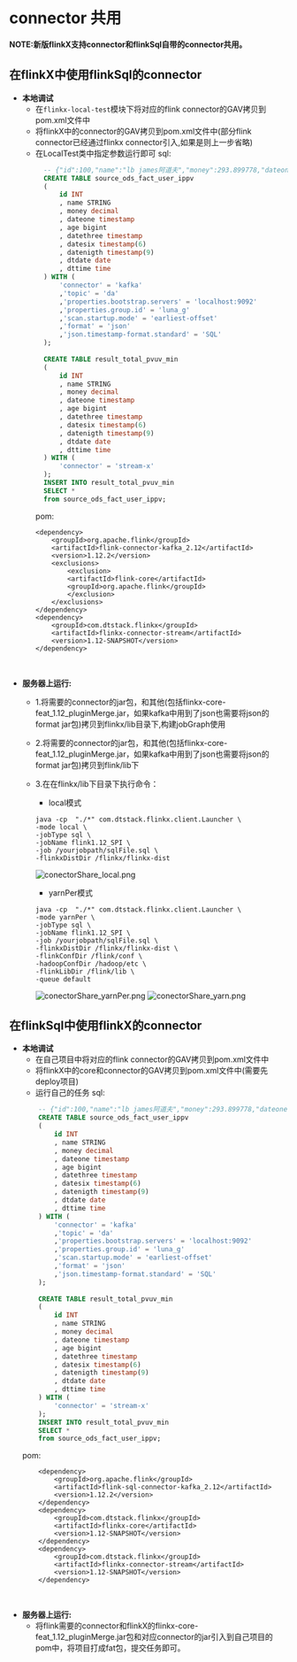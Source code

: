 # connector 共用

**NOTE:新版flinkX支持connector和flinkSql自带的connector共用。**

## 在flinkX中使用flinkSql的connector

- **本地调试**
    - 在`flinkx-local-test`模块下将对应的flink connector的GAV拷贝到pom.xml文件中
    - 将flinkX中的connector的GAV拷贝到pom.xml文件中(部分flink connector已经通过flinkx connector引入,如果是则上一步省略)
    - 在LocalTest类中指定参数运行即可 sql:
      ```sql
        -- {"id":100,"name":"lb james阿道夫","money":293.899778,"dateone":"2020-07-30 10:08:22","age":"33","datethree":"2020-07-30 10:08:22.123","datesix":"2020-07-30 10:08:22.123456","datenigth":"2020-07-30 10:08:22.123456789","dtdate":"2020-07-30","dttime":"10:08:22"}
        CREATE TABLE source_ods_fact_user_ippv 
        (
            id INT
            , name STRING
            , money decimal
            , dateone timestamp
            , age bigint
            , datethree timestamp
            , datesix timestamp(6)
            , datenigth timestamp(9)
            , dtdate date
            , dttime time
        ) WITH (
            'connector' = 'kafka'
            ,'topic' = 'da'
            ,'properties.bootstrap.servers' = 'localhost:9092'
            ,'properties.group.id' = 'luna_g'
            ,'scan.startup.mode' = 'earliest-offset'
            ,'format' = 'json'
            ,'json.timestamp-format.standard' = 'SQL'
        );
        
        CREATE TABLE result_total_pvuv_min
        (
            id INT
            , name STRING
            , money decimal
            , dateone timestamp
            , age bigint
            , datethree timestamp
            , datesix timestamp(6)
            , datenigth timestamp(9)
            , dtdate date
            , dttime time
        ) WITH (
            'connector' = 'stream-x'
        );
        INSERT INTO result_total_pvuv_min
        SELECT *
        from source_ods_fact_user_ippv;
      ```
      pom:
      ```text
      <dependency>
          <groupId>org.apache.flink</groupId>
          <artifactId>flink-connector-kafka_2.12</artifactId>
          <version>1.12.2</version>
          <exclusions>
              <exclusion>
              <artifactId>flink-core</artifactId>
              <groupId>org.apache.flink</groupId>
              </exclusion>
          </exclusions>
      </dependency>
      <dependency>
          <groupId>com.dtstack.flinkx</groupId>
          <artifactId>flinkx-connector-stream</artifactId>
          <version>1.12-SNAPSHOT</version>
      </dependency>
      ```

<br />  

- **服务器上运行:**
    - 1.将需要的connector的jar包，和其他(包括flinkx-core-feat_1.12_pluginMerge.jar，如果kafka中用到了json也需要将json的format jar包)拷贝到flinkx/lib目录下,构建jobGraph使用
    - 2.将需要的connector的jar包，和其他(包括flinkx-core-feat_1.12_pluginMerge.jar，如果kafka中用到了json也需要将json的format jar包)拷贝到flink/lib下
    - 3.在在flinkx/lib下目录下执行命令：
        - local模式
      ```shell
      java -cp  "./*" com.dtstack.flinkx.client.Launcher \
      -mode local \
      -jobType sql \
      -jobName flink1.12_SPI \
      -job /yourjobpath/sqlFile.sql \
      -flinkxDistDir /flinkx/flinkx-dist
      ```
      ![conectorShare_local.png](images/conectorShare_local.png)

        - yarnPer模式
      ```shell
      java -cp  "./*" com.dtstack.flinkx.client.Launcher \
      -mode yarnPer \
      -jobType sql \
      -jobName flink1.12_SPI \
      -job /yourjobpath/sqlFile.sql \
      -flinkxDistDir /flinkx/flinkx-dist \
      -flinkConfDir /flink/conf \
      -hadoopConfDir /hadoop/etc \
      -flinkLibDir /flink/lib \
      -queue default
      ```
      ![conectorShare_yarnPer.png](images/conectorShare_yarnPer.png)
      ![conectorShare_yarn.png](images/conectorShare_yarn.png)

## 在flinkSql中使用flinkX的connector

- **本地调试**
    - 在自己项目中将对应的flink connector的GAV拷贝到pom.xml文件中
    - 将flinkX中的core和connector的GAV拷贝到pom.xml文件中(需要先deploy项目)
    - 运行自己的任务 sql:
    ```sql
        -- {"id":100,"name":"lb james阿道夫","money":293.899778,"dateone":"2020-07-30 10:08:22","age":"33","datethree":"2020-07-30 10:08:22.123","datesix":"2020-07-30 10:08:22.123456","datenigth":"2020-07-30 10:08:22.123456789","dtdate":"2020-07-30","dttime":"10:08:22"}
        CREATE TABLE source_ods_fact_user_ippv 
        (
            id INT
            , name STRING
            , money decimal
            , dateone timestamp
            , age bigint
            , datethree timestamp
            , datesix timestamp(6)
            , datenigth timestamp(9)
            , dtdate date
            , dttime time
        ) WITH (
            'connector' = 'kafka'
            ,'topic' = 'da'
            ,'properties.bootstrap.servers' = 'localhost:9092'
            ,'properties.group.id' = 'luna_g'
            ,'scan.startup.mode' = 'earliest-offset'
            ,'format' = 'json'
            ,'json.timestamp-format.standard' = 'SQL'
        );
        
        CREATE TABLE result_total_pvuv_min
        (
            id INT
            , name STRING
            , money decimal
            , dateone timestamp
            , age bigint
            , datethree timestamp
            , datesix timestamp(6)
            , datenigth timestamp(9)
            , dtdate date
            , dttime time
        ) WITH (
            'connector' = 'stream-x'
        );
        INSERT INTO result_total_pvuv_min
        SELECT *
        from source_ods_fact_user_ippv;
    ```
  pom:
    ```text
        <dependency>
            <groupId>org.apache.flink</groupId>
            <artifactId>flink-sql-connector-kafka_2.12</artifactId>
            <version>1.12.2</version>
        </dependency>
        <dependency>
            <groupId>com.dtstack.flinkx</groupId>
            <artifactId>flinkx-core</artifactId>
            <version>1.12-SNAPSHOT</version>
        </dependency>
        <dependency>
            <groupId>com.dtstack.flinkx</groupId>
            <artifactId>flinkx-connector-stream</artifactId>
            <version>1.12-SNAPSHOT</version>
        </dependency>
    ```

<br />

- **服务器上运行:**
    - 将flink需要的connector和flinkX的flinkx-core-feat_1.12_pluginMerge.jar包和对应connector的jar引入到自己项目的pom中，将项目打成fat包，提交任务即可。
